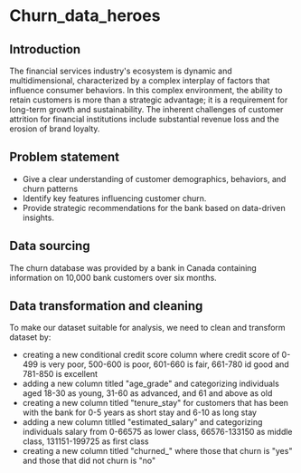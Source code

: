 # Churn_data_heroes
## Introduction
The financial services industry's ecosystem is dynamic and multidimensional, characterized by a complex interplay of factors that influence consumer behaviors. In this complex environment, the ability to retain customers is more than a strategic advantage; it is a requirement for long-term growth and sustainability. The inherent challenges of customer attrition for financial institutions include substantial revenue loss and the erosion of brand loyalty.
## Problem statement
- Give a clear understanding of customer demographics, behaviors, and churn patterns 
- Identify key features influencing customer churn. 
- Provide strategic recommendations for the bank based on data-driven insights.
 ## Data sourcing
The churn database was provided by a bank in Canada containing information on 10,000 bank customers over six months. 
## Data transformation and cleaning 
To make our dataset suitable for analysis, we need to clean and transform dataset by:
- creating a new conditional credit score column where credit score of 0-499 is very poor, 500-600 is poor, 601-660 is fair, 661-780 id good and 781-850 is excellent
- adding a new column titled "age_grade" and categorizing individuals aged 18-30 as young, 31-60 as advanced, and 61 and above as old 
- creating a new column titled "tenure_stay" for customers that has been with the bank for 0-5 years as short stay and 6-10 as long stay
- adding a new column titlled "estimated_salary" and categorizing individuals salary from 0-66575 as lower class, 66576-133150 as middle class, 131151-199725 as first class
- creating a new column titled "churned_" where those that churn is "yes" and those that did not churn is "no"
